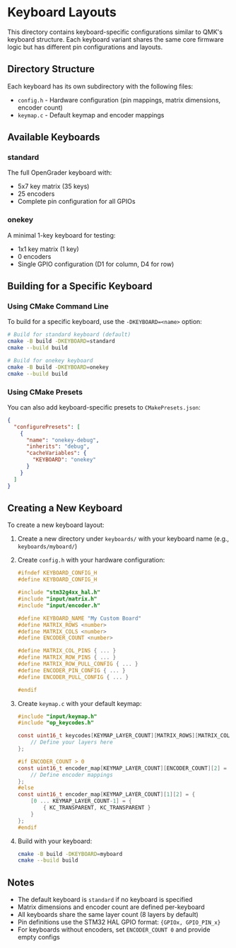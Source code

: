 # Keyboard Layouts

This directory contains keyboard-specific configurations similar to QMK's keyboard structure. Each keyboard variant shares the same core firmware logic but has different pin configurations and layouts.

## Directory Structure

Each keyboard has its own subdirectory with the following files:

- `config.h` - Hardware configuration (pin mappings, matrix dimensions, encoder count)
- `keymap.c` - Default keymap and encoder mappings

## Available Keyboards

### standard
The full OpenGrader keyboard with:
- 5x7 key matrix (35 keys)
- 25 encoders
- Complete pin configuration for all GPIOs

### onekey
A minimal 1-key keyboard for testing:
- 1x1 key matrix (1 key)
- 0 encoders
- Single GPIO configuration (D1 for column, D4 for row)

## Building for a Specific Keyboard

### Using CMake Command Line

To build for a specific keyboard, use the `-DKEYBOARD=<name>` option:

```bash
# Build for standard keyboard (default)
cmake -B build -DKEYBOARD=standard
cmake --build build

# Build for onekey keyboard
cmake -B build -DKEYBOARD=onekey
cmake --build build
```

### Using CMake Presets

You can also add keyboard-specific presets to `CMakePresets.json`:

```json
{
  "configurePresets": [
    {
      "name": "onekey-debug",
      "inherits": "debug",
      "cacheVariables": {
        "KEYBOARD": "onekey"
      }
    }
  ]
}
```

## Creating a New Keyboard

To create a new keyboard layout:

1. Create a new directory under `keyboards/` with your keyboard name (e.g., `keyboards/myboard/`)

2. Create `config.h` with your hardware configuration:
   ```c
   #ifndef KEYBOARD_CONFIG_H
   #define KEYBOARD_CONFIG_H
   
   #include "stm32g4xx_hal.h"
   #include "input/matrix.h"
   #include "input/encoder.h"
   
   #define KEYBOARD_NAME "My Custom Board"
   #define MATRIX_ROWS <number>
   #define MATRIX_COLS <number>
   #define ENCODER_COUNT <number>
   
   #define MATRIX_COL_PINS { ... }
   #define MATRIX_ROW_PINS { ... }
   #define MATRIX_ROW_PULL_CONFIG { ... }
   #define ENCODER_PIN_CONFIG { ... }
   #define ENCODER_PULL_CONFIG { ... }
   
   #endif
   ```

3. Create `keymap.c` with your default keymap:
   ```c
   #include "input/keymap.h"
   #include "op_keycodes.h"
   
   const uint16_t keycodes[KEYMAP_LAYER_COUNT][MATRIX_ROWS][MATRIX_COLS] = {
       // Define your layers here
   };
   
   #if ENCODER_COUNT > 0
   const uint16_t encoder_map[KEYMAP_LAYER_COUNT][ENCODER_COUNT][2] = {
       // Define encoder mappings
   };
   #else
   const uint16_t encoder_map[KEYMAP_LAYER_COUNT][1][2] = {
       [0 ... KEYMAP_LAYER_COUNT-1] = {
           { KC_TRANSPARENT, KC_TRANSPARENT }
       }
   };
   #endif
   ```

4. Build with your keyboard:
   ```bash
   cmake -B build -DKEYBOARD=myboard
   cmake --build build
   ```

## Notes

- The default keyboard is `standard` if no keyboard is specified
- Matrix dimensions and encoder count are defined per-keyboard
- All keyboards share the same layer count (8 layers by default)
- Pin definitions use the STM32 HAL GPIO format: `{GPIOx, GPIO_PIN_x}`
- For keyboards without encoders, set `ENCODER_COUNT 0` and provide empty configs
